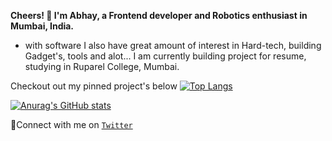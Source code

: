 
**Cheers! 👋 I'm Abhay, a Frontend developer and Robotics enthusiast in Mumbai, India.**
- with software I also have great amount of interest in Hard-tech, building Gadget's, tools and alot...
I am currently building project for resume, studying in Ruparel College, Mumbai.

Checkout out my pinned project's below
[![Top Langs](https://github-readme-stats.vercel.app/api/top-langs/?username=theabhayprajapati)](https://github.com/anuraghazra/github-readme-stats)


[![Anurag's GitHub stats](https://github-readme-stats.vercel.app/api?username=theabhayprajapati)](https://github.com/anuraghazra/github-readme-stats&show_icons=true)



🤝Connect with me on [`Twitter`](https://www.twitter.com/AbhayPrajapati_) 

